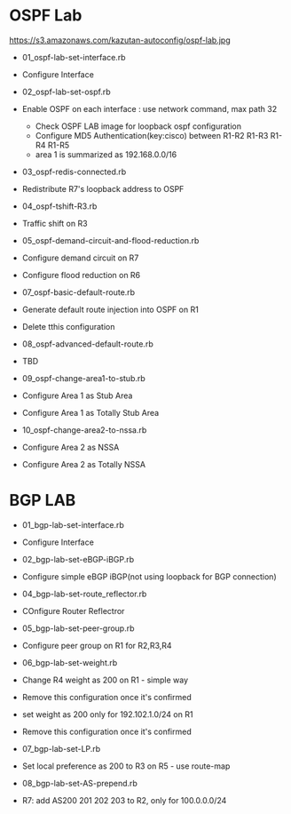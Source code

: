 # OSPF Lab
https://s3.amazonaws.com/kazutan-autoconfig/ospf-lab.jpg
* 01_ospf-lab-set-interface.rb
 * Configure Interface

* 02_ospf-lab-set-ospf.rb
 * Enable OSPF on each interface : use network command,  max path 32
   * Check OSPF LAB image for loopback ospf configuration
   * Configure MD5 Authentication(key:cisco)  between R1-R2  R1-R3  R1-R4  R1-R5
   * area 1 is summarized as 192.168.0.0/16

* 03_ospf-redis-connected.rb
 * Redistribute R7's loopback address to OSPF

* 04_ospf-tshift-R3.rb
 * Traffic shift on R3

* 05_ospf-demand-circuit-and-flood-reduction.rb
 * Configure demand circuit on R7
 * Configure flood reduction on R6

* 07_ospf-basic-default-route.rb
 * Generate default route injection into OSPF on R1
 * Delete tthis configuration

* 08_ospf-advanced-default-route.rb
 * TBD

* 09_ospf-change-area1-to-stub.rb
 * Configure Area 1 as Stub Area
 * Configure Area 1 as Totally Stub Area

* 10_ospf-change-area2-to-nssa.rb
 * Configure Area 2 as NSSA
 * Configure Area 2 as Totally NSSA

# BGP LAB

* 01_bgp-lab-set-interface.rb
 * Configure Interface

* 02_bgp-lab-set-eBGP-iBGP.rb
 * Configure simple eBGP iBGP(not using loopback for BGP connection)

* 04_bgp-lab-set-route_reflector.rb
 * COnfigure Router Reflectror

* 05_bgp-lab-set-peer-group.rb
 * Configure peer group on R1 for R2,R3,R4

* 06_bgp-lab-set-weight.rb
 * Change R4 weight as 200 on R1 - simple way
  * Remove this configuration once it's confirmed
 * set weight as 200 only for 192.102.1.0/24 on R1
  * Remove this configuration once it's confirmed

* 07_bgp-lab-set-LP.rb
 * Set local preference as 200 to R3 on R5 - use route-map

* 08_bgp-lab-set-AS-prepend.rb
 * R7: add AS200 201 202 203 to R2, only for 100.0.0.0/24
